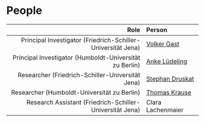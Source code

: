 # People

|                                                         Role | Person                                                                                                                 |
|-------------------------------------------------------------:|:-----------------------------------------------------------------------------------------------------------------------|
| Principal Investigator (Friedrich-Schiller-Universität Jena) | [Volker Gast](http://www.personal.uni-jena.de/~mu65qev/)                                                               |
|      Principal Investigator (Humboldt-Universität zu Berlin) | [Anke Lüdeling](https://www.linguistik.hu-berlin.de/de/institut/professuren/korpuslinguistik/mitarbeiter-innen/anke)   |
|             Researcher (Friedrich-Schiller-Universität Jena) | [Stephan Druskat](https://sdruskat.net)                                                                                |
|                  Researcher (Humboldt-Universität zu Berlin) | [Thomas Krause](https://www.linguistik.hu-berlin.de/de/institut/professuren/korpuslinguistik/mitarbeiter-innen/thomas) |
| Research Assistant (Friedrich-Schiller-Universität Jena) | Clara Lachenmaier |
